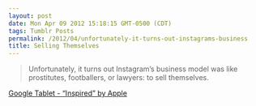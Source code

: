 ```yaml
---
layout: post
date: Mon Apr 09 2012 15:18:15 GMT-0500 (CDT)
tags: Tumblr Posts
permalink: /2012/04/unfortunately-it-turns-out-instagrams-business
title: Selling Themselves
---
```


> Unfortunately, it turns out Instagram’s business model was like prostitutes, footballers, or lawyers: to sell themselves.

<span class="Apple-style-span">[Google Tablet - “Inspired” by Apple](http://inspiredbyapple.tumblr.com/post/20794248814/google-surprises-no-one-with-a-tablet-design "Inspired By Apple")</span>
